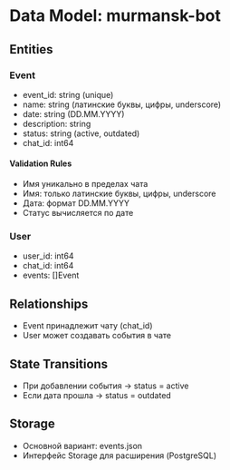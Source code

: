 # Data Model: murmansk-bot

## Entities

### Event
- event_id: string (unique)
- name: string (латинские буквы, цифры, underscore)
- date: string (DD.MM.YYYY)
- description: string
- status: string (active, outdated)
- chat_id: int64

#### Validation Rules
- Имя уникально в пределах чата
- Имя: только латинские буквы, цифры, underscore
- Дата: формат DD.MM.YYYY
- Статус вычисляется по дате

### User
- user_id: int64
- chat_id: int64
- events: []Event

## Relationships
- Event принадлежит чату (chat_id)
- User может создавать события в чате

## State Transitions
- При добавлении события → status = active
- Если дата прошла → status = outdated

## Storage
- Основной вариант: events.json
- Интерфейс Storage для расширения (PostgreSQL)
